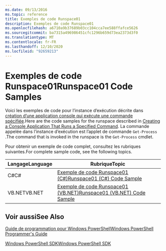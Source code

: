 ```yaml
---
ms.date: 09/13/2016
ms.topic: reference
title: Exemples de code Runspace01
description: Exemples de code Runspace01
ms.openlocfilehash: a6710a9b37689b03cc104cca7ee588ffafce5626
ms.sourcegitcommit: ba7315a496986451cfc1296b659d73ea2373d3f0
ms.translationtype: MT
ms.contentlocale: fr-FR
ms.lasthandoff: 12/10/2020
ms.locfileid: "92659213"
---
```

# <a name="runspace01-code-samples"></a><span data-ttu-id="61386-103">Exemples de code Runspace01</span><span class="sxs-lookup"><span data-stu-id="61386-103">Runspace01 Code Samples</span></span>

<span data-ttu-id="61386-104">Voici les exemples de code pour l’instance d’exécution décrite dans [création d’une application console qui exécute une commande spécifiée](/dotnet/csharp/programming-guide/inside-a-program/hello-world-your-first-program).</span><span class="sxs-lookup"><span data-stu-id="61386-104">Here are the code samples for the runspace described in [Creating a Console Application That Runs a Specified Command](/dotnet/csharp/programming-guide/inside-a-program/hello-world-your-first-program).</span></span> <span data-ttu-id="61386-105">La commande appelée dans l’instance d’exécution est l’applet de commande `Get-Process` .</span><span class="sxs-lookup"><span data-stu-id="61386-105">The command that is invoked in the runspace is the `Get-Process` cmdlet.</span></span>

<span data-ttu-id="61386-106">Pour obtenir un exemple de code complet, consultez les rubriques suivantes.</span><span class="sxs-lookup"><span data-stu-id="61386-106">For complete sample code, see the following topics.</span></span>

|<span data-ttu-id="61386-107">Langage</span><span class="sxs-lookup"><span data-stu-id="61386-107">Language</span></span>|<span data-ttu-id="61386-108">Rubrique</span><span class="sxs-lookup"><span data-stu-id="61386-108">Topic</span></span>|
|--------------|-----------|
|<span data-ttu-id="61386-109">C#</span><span class="sxs-lookup"><span data-stu-id="61386-109">C#</span></span>|[<span data-ttu-id="61386-110">Exemple de code Runspace01 (C#)</span><span class="sxs-lookup"><span data-stu-id="61386-110">Runspace01 (C#) Code Sample</span></span>](./runspace01-csharp-code-sample.md)|
|<span data-ttu-id="61386-111">VB.NET</span><span class="sxs-lookup"><span data-stu-id="61386-111">VB.NET</span></span>|[<span data-ttu-id="61386-112">Exemple de code Runspace01 (VB.NET)</span><span class="sxs-lookup"><span data-stu-id="61386-112">Runspace01 (VB.NET) Code Sample</span></span>](./runspace01-vb-net-code-sample.md)|

## <a name="see-also"></a><span data-ttu-id="61386-113">Voir aussi</span><span class="sxs-lookup"><span data-stu-id="61386-113">See Also</span></span>

[<span data-ttu-id="61386-114">Guide de programmation pour Windows PowerShell</span><span class="sxs-lookup"><span data-stu-id="61386-114">Windows PowerShell Programmer's Guide</span></span>](./windows-powershell-programmer-s-guide.md)

[<span data-ttu-id="61386-115">Windows PowerShell SDK</span><span class="sxs-lookup"><span data-stu-id="61386-115">Windows PowerShell SDK</span></span>](../windows-powershell-reference.md)
